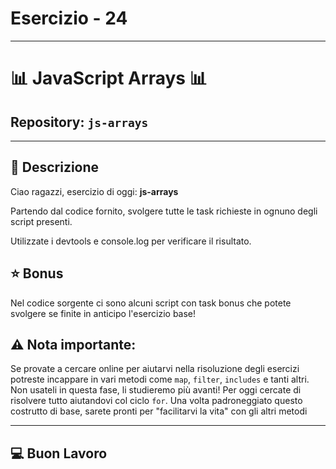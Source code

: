 # Esercizio - 24

--- 

# 📊 JavaScript Arrays 📊

## Repository: `js-arrays`

---

## 📝 Descrizione



Ciao ragazzi,
esercizio di oggi: **js-arrays**

Partendo dal codice fornito, svolgere tutte le task richieste in ognuno degli script presenti.

Utilizzate i devtools e console.log per verificare il risultato.

## ⭐ **Bonus**

Nel codice sorgente ci sono alcuni script con task bonus che potete svolgere se finite in anticipo l'esercizio base!

## ⚠️ **Nota importante:**

Se provate a cercare online per aiutarvi nella risoluzione degli esercizi potreste incappare in vari metodi come `map`, `filter`, `includes` e tanti altri. Non usateli in questa fase, li studieremo più avanti! Per oggi cercate di risolvere tutto aiutandovi col ciclo `for`. Una volta padroneggiato questo costrutto di base, sarete pronti per "facilitarvi la vita" con gli altri metodi 

---

## 💻 Buon Lavoro
